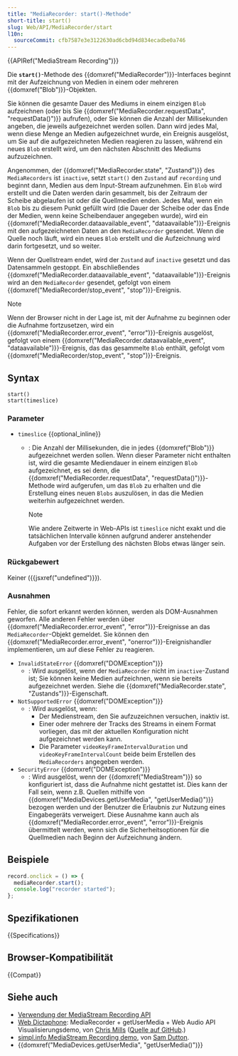 ```yaml
---
title: "MediaRecorder: start()-Methode"
short-title: start()
slug: Web/API/MediaRecorder/start
l10n:
  sourceCommit: cfb7587e3e3122630ad6cbd94d834ecadbe0a746
---
```


{{APIRef("MediaStream Recording")}}

Die **`start()`**-Methode des {{domxref("MediaRecorder")}}-Interfaces beginnt mit der Aufzeichnung von Medien in einem oder mehreren {{domxref("Blob")}}-Objekten.

Sie können die gesamte Dauer des Mediums in einem einzigen `Blob` aufzeichnen (oder bis Sie {{domxref("MediaRecorder.requestData", "requestData()")}} aufrufen), oder Sie können die Anzahl der Millisekunden angeben, die jeweils aufgezeichnet werden sollen. Dann wird jedes Mal, wenn diese Menge an Medien aufgezeichnet wurde, ein Ereignis ausgelöst, um Sie auf die aufgezeichneten Medien reagieren zu lassen, während ein neues `Blob` erstellt wird, um den nächsten Abschnitt des Mediums aufzuzeichnen.

Angenommen, der {{domxref("MediaRecorder.state", "Zustand")}} des `MediaRecorders` ist `inactive`, setzt `start()` den `Zustand` auf `recording` und beginnt dann, Medien aus dem Input-Stream aufzunehmen. Ein `Blob` wird erstellt und die Daten werden darin gesammelt, bis der Zeitraum der Scheibe abgelaufen ist oder die Quellmedien enden. Jedes Mal, wenn ein `Blob` bis zu diesem Punkt gefüllt wird (die Dauer der Scheibe oder das Ende der Medien, wenn keine Scheibendauer angegeben wurde), wird ein {{domxref("MediaRecorder.dataavailable_event", "dataavailable")}}-Ereignis mit den aufgezeichneten Daten an den `MediaRecorder` gesendet. Wenn die Quelle noch läuft, wird ein neues `Blob` erstellt und die Aufzeichnung wird darin fortgesetzt, und so weiter.

Wenn der Quellstream endet, wird der `Zustand` auf `inactive` gesetzt und das Datensammeln gestoppt. Ein abschließendes {{domxref("MediaRecorder.dataavailable_event", "dataavailable")}}-Ereignis wird an den `MediaRecorder` gesendet, gefolgt von einem {{domxref("MediaRecorder/stop_event", "stop")}}-Ereignis.

> [!NOTE]
> Wenn der Browser nicht in der Lage ist, mit der Aufnahme zu beginnen oder die Aufnahme fortzusetzen, wird ein {{domxref("MediaRecorder.error_event", "error")}}-Ereignis ausgelöst, gefolgt von einem {{domxref("MediaRecorder.dataavailable_event", "dataavailable")}}-Ereignis, das das gesammelte `Blob` enthält, gefolgt vom {{domxref("MediaRecorder/stop_event", "stop")}}-Ereignis.

## Syntax

```js-nolint
start()
start(timeslice)
```

### Parameter

- `timeslice` {{optional_inline}}

  - : Die Anzahl der Millisekunden, die in jedes {{domxref("Blob")}} aufgezeichnet werden sollen. Wenn dieser Parameter nicht enthalten ist, wird die gesamte Mediendauer in einem einzigen `Blob` aufgezeichnet, es sei denn, die {{domxref("MediaRecorder.requestData", "requestData()")}}-Methode wird aufgerufen, um das `Blob` zu erhalten und die Erstellung eines neuen `Blobs` auszulösen, in das die Medien weiterhin aufgezeichnet werden.

    > [!NOTE]
    > Wie andere Zeitwerte in Web-APIs ist `timeslice` nicht exakt und die tatsächlichen Intervalle können aufgrund anderer anstehender Aufgaben vor der Erstellung des nächsten Blobs etwas länger sein.

### Rückgabewert

Keiner ({{jsxref("undefined")}}).

### Ausnahmen

Fehler, die sofort erkannt werden können, werden als DOM-Ausnahmen geworfen. Alle anderen Fehler werden über {{domxref("MediaRecorder.error_event", "error")}}-Ereignisse an das `MediaRecorder`-Objekt gemeldet. Sie können den {{domxref("MediaRecorder.error_event", "onerror")}}-Ereignishandler implementieren, um auf diese Fehler zu reagieren.

- `InvalidStateError` {{domxref("DOMException")}}
  - : Wird ausgelöst, wenn der `MediaRecorder` nicht im `inactive`-Zustand ist; Sie können keine Medien aufzeichnen, wenn sie bereits aufgezeichnet werden. Siehe die {{domxref("MediaRecorder.state", "Zustands")}}-Eigenschaft.
- `NotSupportedError` {{domxref("DOMException")}}
  - : Wird ausgelöst, wenn:
    - Der Medienstream, den Sie aufzuzeichnen versuchen, inaktiv ist.
    - Einer oder mehrere der Tracks des Streams in einem Format vorliegen, das mit der aktuellen Konfiguration nicht aufgezeichnet werden kann.
    - Die Parameter `videoKeyFrameIntervalDuration` und `videoKeyFrameIntervalCount` beide beim Erstellen des `MediaRecorders` angegeben werden.
- `SecurityError` {{domxref("DOMException")}}
  - : Wird ausgelöst, wenn der {{domxref("MediaStream")}} so konfiguriert ist, dass die Aufnahme nicht gestattet ist. Dies kann der Fall sein, wenn z.B. Quellen mithilfe von {{domxref("MediaDevices.getUserMedia", "getUserMedia()")}} bezogen werden und der Benutzer die Erlaubnis zur Nutzung eines Eingabegeräts verweigert. Diese Ausnahme kann auch als {{domxref("MediaRecorder.error_event", "error")}}-Ereignis übermittelt werden, wenn sich die Sicherheitsoptionen für die Quellmedien nach Beginn der Aufzeichnung ändern.

## Beispiele

```js
record.onclick = () => {
  mediaRecorder.start();
  console.log("recorder started");
};
```

## Spezifikationen

{{Specifications}}

## Browser-Kompatibilität

{{Compat}}

## Siehe auch

- [Verwendung der MediaStream Recording API](/de/docs/Web/API/MediaStream_Recording_API/Using_the_MediaStream_Recording_API)
- [Web Dictaphone](https://mdn.github.io/dom-examples/media/web-dictaphone/): MediaRecorder + getUserMedia + Web Audio API Visualisierungsdemo, von [Chris Mills](https://github.com/chrisdavidmills) ([Quelle auf GitHub](https://github.com/mdn/dom-examples/tree/main/media/web-dictaphone).)
- [simpl.info MediaStream Recording demo](https://simpl.info/mediarecorder/), von [Sam Dutton](https://github.com/samdutton).
- {{domxref("MediaDevices.getUserMedia", "getUserMedia()")}}
